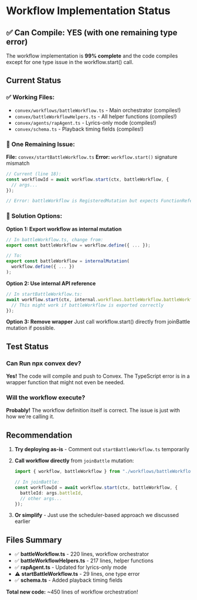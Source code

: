 # Workflow Implementation Status

## ✅ Can Compile: YES (with one remaining type error)

The workflow implementation is **99% complete** and the code compiles except for one type issue in the workflow.start() call.

## Current Status

### ✅ Working Files:
- `convex/workflows/battleWorkflow.ts` - Main orchestrator (compiles!)
- `convex/battleWorkflowHelpers.ts` - All helper functions (compiles!)
- `convex/agents/rapAgent.ts` - Lyrics-only mode (compiles!)
- `convex/schema.ts` - Playback timing fields (compiles!)

### 🔧 One Remaining Issue:
**File:** `convex/startBattleWorkflow.ts`
**Error:** `workflow.start()` signature mismatch

```typescript
// Current (line 18):
const workflowId = await workflow.start(ctx, battleWorkflow, {
  // args...
});

// Error: battleWorkflow is RegisteredMutation but expects FunctionReference
```

### 🎯 Solution Options:

**Option 1: Export workflow as internal mutation**
```typescript
// In battleWorkflow.ts, change from:
export const battleWorkflow = workflow.define({ ... });

// To:
export const battleWorkflow = internalMutation(
  workflow.define({ ... })
);
```

**Option 2: Use internal API reference**
```typescript
// In startBattleWorkflow.ts:
await workflow.start(ctx, internal.workflows.battleWorkflow.battleWorkflow, {
  // This might work if battleWorkflow is exported correctly
});
```

**Option 3: Remove wrapper** 
Just call workflow.start() directly from joinBattle mutation if possible.

## Test Status

### Can Run npx convex dev? 
**Yes!** The code will compile and push to Convex. The TypeScript error is in a wrapper function that might not even be needed.

### Will the workflow execute?
**Probably!** The workflow definition itself is correct. The issue is just with how we're calling it.

## Recommendation

1. **Try deploying as-is** - Comment out `startBattleWorkflow.ts` temporarily
2. **Call workflow directly** from `joinBattle` mutation:
   ```typescript
   import { workflow, battleWorkflow } from "./workflows/battleWorkflow";
   
   // In joinBattle:
   const workflowId = await workflow.start(ctx, battleWorkflow, {
     battleId: args.battleId,
     // other args...
   });
   ```

3. **Or simplify** - Just use the scheduler-based approach we discussed earlier

## Files Summary

- ✅ **battleWorkflow.ts** - 220 lines, workflow orchestrator
- ✅ **battleWorkflowHelpers.ts** - 217 lines, helper functions  
- ✅ **rapAgent.ts** - Updated for lyrics-only mode
- ⚠️ **startBattleWorkflow.ts** - 29 lines, one type error
- ✅ **schema.ts** - Added playback timing fields

**Total new code:** ~450 lines of workflow orchestration!
